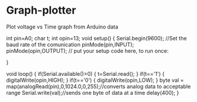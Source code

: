 # Graph-plotter
Plot voltage vs Time graph from Arduino data


int pin=A0;
char t;
int opin=13;
void setup() {
  Serial.begin(9600);   //Set the baud rate of the comunication
  pinMode(pin,INPUT); 
  pinMode(opin,OUTPUT);
  // put your setup code here, to run once:

}

void loop() {
  if(Serial.available()>0)
  {
    t=Serial.read();
  }
  if(t=='1')
  {
    digitalWrite(opin,HIGH);
  }
  if(t=='0')
  {
    digitalWrite(opin,LOW);
  }
  byte val = map(analogRead(pin),0,1024.0,0,255);//converts analog data to acceptable range
  Serial.write(val);//sends one byte of data at a time
  delay(400);
}
